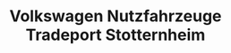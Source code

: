 ---
title: "Volkswagen Nutzfahrzeuge Tradeport Stotternheim"
url: /erfurt/volkswagen-nutzfahrzeuge-tradeport-stotternheim/
shop: Autohaus
---